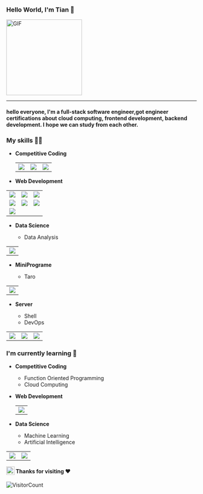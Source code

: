 ### Hello World, I'm Tian :purple_heart:

<img alt="GIF" src="https://media.giphy.com/media/Cmr1OMJ2FN0B2/giphy.gif" width = 200/>

-----

#### hello everyone, I'm a full-stack software engineer,got engineer certifications about cloud computing, frontend development, backend development. I hope we can study from each other.

### My skills :man_technologist:

- **Competitive Coding**

  <table>
      <tr>    
          <td>
              <img src='https://www.vectorlogo.zone/logos/java/java-ar21.svg' />
          </td>
          <td>
          	<img src='https://www.vectorlogo.zone/logos/dotnet/dotnet-horizontal.svg' />
          </td>
          <td>
              <img src='https://www.vectorlogo.zone/logos/python/python-ar21.svg' />
          </td>
      </tr>
  </table>

- **Web Development**

<table>
 	<tr>
    	<td>
        	<img src="https://www.vectorlogo.zone/logos/linux/linux-ar21.svg"> 
        </td>
        <td>
        	<img src="https://www.vectorlogo.zone/logos/mysql/mysql-official.svg"> 
        </td>
        <td>
        	<img src="https://www.vectorlogo.zone/logos/postgresql/postgresql-vertical.svg"> 
        </td>
    </tr>
    <tr>
    	<td>
        	<img src="https://www.vectorlogo.zone/logos/javascript/javascript-ar21.svg"> 
        </td>
        <td>
        	<img src="https://www.vectorlogo.zone/logos/nodejs/nodejs-ar21.svg"> 
        </td>
        <td>
        	<img src="https://www.vectorlogo.zone/logos/w3_html5/w3_html5-ar21.svg"> 
        </td>
    </tr>
    <tr>
    	<td>
        	<img src='https://www.vectorlogo.zone/logos/reactjs/reactjs-ar21.svg'/>
        </td>
    </tr>
</table>


- **Data Science**

  - Data Analysis

<table>
    <tr>
    	<td>
        	<img src='https://www.vectorlogo.zone/logos/python/python-ar21.svg' />
        </td>
    </tr>
</table>


- **MiniPrograme**

  - Taro

<table>
    <tr>
    	<td>
        	<img src='https://static.oschina.net/uploads/logo/taro_OG96p.png' />
        </td>
    </tr>
</table>


- **Server**

  - Shell
  - DevOps

<table>
    <tr>
    	<td>
        	<img src='https://www.vectorlogo.zone/logos/linux/linux-ar21.svg' />
        </td>
        <td>
        	<img src='https://www.vectorlogo.zone/logos/docker/docker-ar21.svg' />
        </td>
        <td>
        	<img src='https://www.vectorlogo.zone/logos/kubernetes/kubernetes-ar21.svg' />
        </td>
    </tr>
</table>




### I'm currently learning :open_book:

- **Competitive Coding**

  - Function Oriented Programming
  - Cloud Computing

- **Web Development**

  <table>
      <tr>
      	<td>
          	<img src='https://www.vectorlogo.zone/logos/graphql/graphql-ar21.svg' />
          </td>
      </tr>
  </table>

 - **Data Science**

   - Machine Learning
   - Artificial Intelligence

<table>
    <tr>
    	<td>
        	<img src='https://github-readme-stats.vercel.app/api/top-langs/?username=TianBM&layout=compact&theme=radical' />
        </td>
        <td>
        	<img src='https://github-readme-stats.vercel.app/api?username=TianBM&&show_icons=true&theme=radical&count_private=true&include_all_commits=true' />
        </td>
    </tr>
</table>

<a href="https://github.com/TianBM">
  <img align="left" width="22px" src="https://cdn.jsdelivr.net/npm/simple-icons@v3/icons/github.svg" />
</a>

#### Thanks for visiting :heart:

![VisitorCount](https://profile-counter.glitch.me/TianBM/count.svg)

